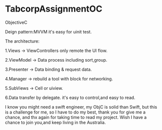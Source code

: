 # TabcorpAssignmentOC
ObjectiveC

Deign pattern:MVVM it's easy for uinit test.

The architecture:

1.Views -> ViewControllers only remote the UI flow.

2.ViewModel -> Data process including sort,group.

3.Presenter -> Data binding & request data.

4.Manager -> rebuild a tool with block for networking.

5.SubViews -> Cell or uiview.

6.Data transfer by delegate. it's easy to control,and easy to read.

I know you might need a swift engineer, my ObjC is solid than Swift, but this is a challenge for me, 
so I have to do my best, thank you for give me a chance, and thx again for taking time to read my project.
Wish I have a chance to join you,and keep living in the Australia.
